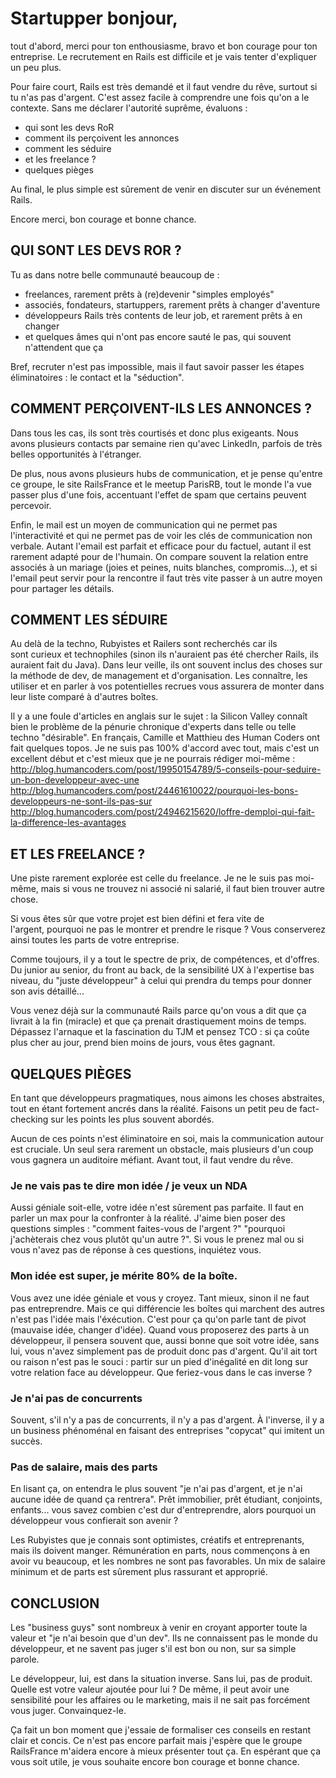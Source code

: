 # Startupper bonjour,
tout d'abord, merci pour ton enthousiasme, bravo et bon courage pour ton entreprise.
Le recrutement en Rails est difficile et je vais tenter d'expliquer un peu plus.

Pour faire court, Rails est très demandé et il faut vendre du rêve, surtout si tu n'as pas d'argent.
C'est assez facile à comprendre une fois qu'on a le contexte.
Sans me déclarer l'autorité suprême, évaluons :
- qui sont les devs RoR
- comment ils perçoivent les annonces
- comment les séduire
- et les freelance ?
- quelques pièges

Au final, le plus simple est sûrement de venir en discuter sur un événement Rails.

Encore merci, bon courage et bonne chance.


## QUI SONT LES DEVS ROR ?
Tu as dans notre belle communauté beaucoup de :
- freelances, rarement prêts à (re)devenir "simples employés"
- associés, fondateurs, startuppers, rarement prêts à changer d'aventure
- développeurs Rails très contents de leur job, et rarement prêts à en changer
- et quelques âmes qui n'ont pas encore sauté le pas, qui souvent n'attendent que ça

Bref, recruter n'est pas impossible, mais il faut savoir passer les étapes éliminatoires : le contact et la "séduction".


## COMMENT PERÇOIVENT-ILS LES ANNONCES ?
Dans tous les cas, ils sont très courtisés et donc plus exigeants.
Nous avons plusieurs contacts par semaine rien qu'avec LinkedIn, parfois de très belles opportunités à l'étranger.

De plus, nous avons plusieurs hubs de communication, et je pense qu'entre ce groupe, le site RailsFrance et le meetup ParisRB, tout le monde l'a vue passer plus d'une fois, accentuant l'effet de spam que certains peuvent percevoir.

Enfin, le mail est un moyen de communication qui ne permet pas l'interactivité et qui ne permet pas de voir les clés de communication non verbale. Autant l'email est parfait et efficace pour du factuel, autant il est rarement adapté pour de l'humain.
On compare souvent la relation entre associés à un mariage (joies et peines, nuits blanches, compromis...), et si l'email peut servir pour la rencontre il faut très vite passer à un autre moyen pour partager les détails.


## COMMENT LES SÉDUIRE
Au delà de la techno, Rubyistes et Railers sont recherchés car ils sont curieux et technophiles (sinon ils n'auraient pas été chercher Rails, ils auraient fait du Java). Dans leur veille, ils ont souvent inclus des choses sur la méthode de dev, de management et d'organisation. Les connaître, les utiliser et en parler à vos potentielles recrues vous assurera de monter dans leur liste comparé à d'autres boîtes.

Il y a une foule d'articles en anglais sur le sujet : la Silicon Valley connaît bien le problème de la pénurie chronique d'experts dans telle ou telle techno "désirable". En français, Camille et Matthieu des Human Coders ont fait quelques topos. Je ne suis pas 100% d'accord avec tout, mais c'est un excellent début et c'est mieux que je ne pourrais rédiger moi-même :
http://blog.humancoders.com/post/19950154789/5-conseils-pour-seduire-un-bon-developpeur-avec-une
http://blog.humancoders.com/post/24461610022/pourquoi-les-bons-developpeurs-ne-sont-ils-pas-sur
http://blog.humancoders.com/post/24946215620/loffre-demploi-qui-fait-la-difference-les-avantages


## ET LES FREELANCE ?
Une piste rarement explorée est celle du freelance.
Je ne le suis pas moi-même, mais si vous ne trouvez ni associé ni salarié, il faut bien trouver autre chose.

Si vous êtes sûr que votre projet est bien défini et fera vite de l'argent, pourquoi ne pas le montrer et prendre le risque ?
Vous conserverez ainsi toutes les parts de votre entreprise.

Comme toujours, il y a tout le spectre de prix, de compétences, et d'offres.
Du junior au senior, du front au back, de la sensibilité UX à l'expertise bas niveau, du "juste développeur" à celui qui prendra du temps pour donner son avis détaillé...

Vous venez déjà sur la communauté Rails parce qu'on vous a dit que ça livrait à la fin (miracle) et que ça prenait drastiquement moins de temps.
Dépassez l'arnaque et la fascination du TJM et pensez TCO : si ça coûte plus cher au jour, prend bien moins de jours, vous êtes gagnant.


## QUELQUES PIÈGES
En tant que développeurs pragmatiques, nous aimons les choses abstraites, tout en étant fortement ancrés dans la réalité.
Faisons un petit peu de fact-checking sur les points les plus souvent abordés.

Aucun de ces points n'est éliminatoire en soi, mais la communication autour est cruciale.
Un seul sera rarement un obstacle, mais plusieurs d'un coup vous gagnera un auditoire méfiant.
Avant tout, il faut vendre du rêve.

### Je ne vais pas te dire mon idée / je veux un NDA
Aussi géniale soit-elle, votre idée n'est sûrement pas parfaite. Il faut en parler un max pour la confronter à la réalité.
J'aime bien poser des questions simples : "comment faites-vous de l'argent ?" "pourquoi j'achèterais chez vous plutôt qu'un autre ?".
Si vous le prenez mal ou si vous n'avez pas de réponse à ces questions, inquiétez vous.

### Mon idée est super, je mérite 80% de la boîte.
Vous avez une idée géniale et vous y croyez. Tant mieux, sinon il ne faut pas entreprendre.
Mais ce qui différencie les boîtes qui marchent des autres n'est pas l'idée mais l'éxécution. C'est pour ça qu'on parle tant de pivot (mauvaise idée, changer d'idée).
Quand vous proposerez des parts à un développeur, il pensera souvent que, aussi bonne que soit votre idée, sans lui, vous n'avez simplement pas de produit donc pas d'argent. Qu'il ait tort ou raison n'est pas le souci : partir sur un pied d'inégalité en dit long sur votre relation face au développeur. Que feriez-vous dans le cas inverse ?

### Je n'ai pas de concurrents
Souvent, s'il n'y a pas de concurrents, il n'y a pas d'argent.
À l'inverse, il y a un business phénoménal en faisant des entreprises "copycat" qui imitent un succès.

### Pas de salaire, mais des parts
En lisant ça, on entendra le plus souvent "je n'ai pas d'argent, et je n'ai aucune idée de quand ça rentrera".
Prêt immobilier, prêt étudiant, conjoints, enfants... vous savez combien c'est dur d'entreprendre, alors pourquoi un développeur vous confierait son avenir ?

Les Rubyistes que je connais sont optimistes, créatifs et entreprenants, mais ils doivent manger.
Rémunération en parts, nous commençons à en avoir vu beaucoup, et les nombres ne sont pas favorables.
Un mix de salaire minimum et de parts est sûrement plus rassurant et approprié.



## CONCLUSION
Les "business guys" sont nombreux à venir en croyant apporter toute la valeur et "je n'ai besoin que d'un dev".
Ils ne connaissent pas le monde du développeur, et ne savent pas juger s'il est bon ou non, sur sa simple parole.

Le développeur, lui, est dans la situation inverse. Sans lui, pas de produit. Quelle est votre valeur ajoutée pour lui ?
De même, il peut avoir une sensibilité pour les affaires ou le marketing, mais il ne sait pas forcément vous juger.
Convainquez-le.


Ça fait un bon moment que j'essaie de formaliser ces conseils en restant clair et concis.
Ce n'est pas encore parfait mais j'espère que le groupe RailsFrance m'aidera encore à mieux présenter tout ça.
En espérant que ça vous soit utile, je vous souhaite encore bon courage et bonne chance.